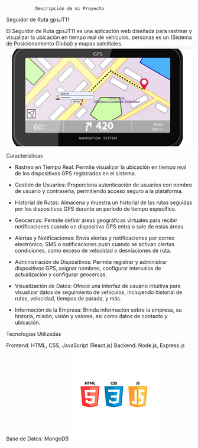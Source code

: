                Descripción de mi Proyecto

Seguidor de Ruta gpsJT11

El Seguidor de Ruta gpsJT11 es una aplicación web diseñada para rastrear y visualizar la ubicación en tiempo real de vehículos, personas es un (Sistema de Posicionamiento Global) y mapas satelitales.
![alt text](<paguina 1.JPG>)
 
 Características

* Rastreo en Tiempo Real: Permite visualizar la ubicación en tiempo real de los dispositivos GPS registrados en el sistema.

*  Gestión de Usuarios: Proporciona autenticación de usuarios con nombre de usuario y contraseña, permitiendo acceso seguro a la plataforma.

* Historial de Rutas: Almacena y muestra un historial de las rutas seguidas por los dispositivos GPS durante un período de tiempo específico.

* Geocercas: Permite definir áreas geográficas virtuales para recibir notificaciones cuando un dispositivo GPS entra o sale de estas áreas.

* Alertas y Notificaciones: Envía alertas y notificaciones por correo electrónico, SMS o notificaciones push cuando se activan ciertas condiciones, como exceso de velocidad o desviaciones de ruta.

* Administración de Dispositivos: Permite registrar y administrar dispositivos GPS, asignar nombres, configurar intervalos de actualización y configurar geocercas.
 
 * Visualización de Datos: Ofrece una interfaz de usuario intuitiva para visualizar datos de seguimiento de vehículos, incluyendo historial de rutas, velocidad, tiempos de parada, y más.

* Información de la Empresa: Brinda información sobre la empresa, su historia, misión, visión y valores, así como datos de contacto y ubicación.

Tecnologías Utilizadas

Frontend: HTML, CSS, JavaScript (React.js)
Backend: Node.js, Express.js
Base de Datos: MongoDB
![alt text](image.png)
